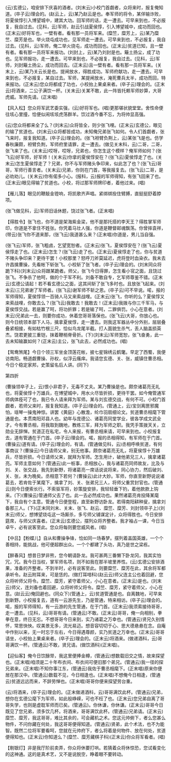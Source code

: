 <!-- { "loadSidebar": true } -->
(云)玄德公，咱安排下庆喜的酒者。(刘末云)小校门首觑者，众将来时，报复俺知道。(卒子云)理会的。(赵云上，云)某乃赵云是也。奉军师的将令，某佯输诈败，将夏侯惇引入博望城中，建其大功。回军师的话，走一遭去。可早来到也，不必报复，我自过去。(见科，云)军师，赵云引战夏侯惇，引入博望城中，成功而回也。(正末云)好将军也，一壁有者。看有那一员将军来。(糜竺，糜芳上，云)某乃糜竺、糜芳是也。举火烧屯成功也，见军师走一遭去。可早来到也，不必报复，我自过去。(见科，云)军师，俺二举火烧屯，成功而回也。(正末云)贫道已知，且一壁有者。看有那一员将军来报功。(刘封上，云)某乃刘封是也。簸土扬尘，成了功也。见军师报功，走一遭去。可早来到也，不必报复，我自过去。(见科，云)军师，刘封簸土扬尘，成功而回去。(正末云)且一壁有者。看有那一员将军来。(关末上，云)某乃关云长是也。提闸放水，得胜成功。军师府献功，走一遭去。可早来到也，不必报复，某自过去。军师，某提闸放水，淹死曹兵太半，成功而回，特来报功。(正末云)您众将都成了功也，小校抬上果桌来者。(卒子云)理会的。(正末云)将酒来，二公子满饮一杯。(关末云)关某不敢，此一阵皆托赖军师妙算，大哥虎威。军师先请。(正末唱)

【风入松】您众将军武艺委实强，(云)好将军也。(唱)更那堪状貌堂堂。舍性命便往垓心里撞，恰便似闹垓垓虎荡群羊。饮过酒今番不忘，为将帅显高强。

(云)您众将都来全了么？(刘末云)众将皆全，则少张飞哩。(正末云)玄德公，眼见的输了贫道也。(刘末云)众将都皆成功，未知俺兄弟张飞如何。令人们首觑者，张飞来时，报复我知道。(卒子云)理会的。(张飞袒臂负荆上，云)某张飞是也。仿学春秋廉颇，袒臂负荆，军师府里请罪，走一遭去。(做见关末科，云)二哥，二哥，张飞来了也。(关末云)哎呀，哎呀，兄弟也，你怎生这个模样？俺军师如何？(张飞云)好军师，好军师！(关末云)你拿的夏侯惇安在？(张飞云)夏侯惇走了也。(关末云)怎生夏侯惇走了？兄弟，你不与军师赌头争印来，似此怎了也？(张飞云)哥哥，军师行善言者。(关末云)兄弟，你则在门首，等我报复去。(张飞云)二哥，是必劝劝儿。(关末云)你有偌多小心。(报科，云)报的军师得知，有张飞回来了也。(正末云)眼见得输了贫道也。小校，将过那军师牌印者，着他过来。(唱)

【雁儿落】眼见的鞭敲金镫响，将凯歌齐声唱。紧绑绑拴住臂膊，直挺挺舒着脖项。

(张飞做见科，云)军师旧话休题，饶过张飞者。(正末唱)

【得胜令】张飞也，你不道是架海紫金梁，他不是那托搭的李天王？得胜掌军师印，你道是不拿住不姓张。你凭着马壮人强，你道是鞭督邮魂飘荡。你曾摔袁祥，(带云)张飞你不道来那，(张飞云)我道甚么来？(正末唱)你道是，男儿当自强。

(张飞云)军师，张飞粗卤，乞望宽恕者。(正末云)张飞，夏侯惇安在？(张飞云)夏侯惇走了也。(正末云)怎生？(张飞云)走了也。(正末云)夏侯惇走了也，你与贫道不赌头争印来？更待干罢！小校那里？怒呼刀斧莫延迟，虎将登时血染衣。我未去许昌擒曹操，先看帐下斩张飞。小校斩了张飞者。(卒子云)理会的。(刘末同众将跪下科)(刘末云)众将跟某跪者。师父，张飞今日得罪，怎生看小官之面，且饶过张飞。不争杀了他呵，做的个于军不利。刘备不敢自专，乞军师尊鉴不错。(正末云)玄德公请起！若不看玄德公之面，这其间斩了张飞多时也。且放张飞起来。(刘末云)三兄弟谢了军师者。(张飞云)谢军师不斩之恩。(卒子云)可不早说。喏，报的军师得知，夏侯惇领一百骑人马又来索战哩。(正末云)张飞，你听的么？夏侯惇又来索战哩，你敢去么？(张飞云)我敢去！我敢去！(正末云)我拨与你三千军马，与夏侯惇交战。若是赢了呵，将功折罪；若是输了呵，二罪俱罚。小心在意者。(刘末云)兄弟此一去，则要你成功，休着您哥哥落保也。(张飞云)大哥，你放心也。则今日统领本部下人马，擒拿夏侯惇，走一遭去。则我这军器丛中分外别，层层叠叠紧相接，有如枯竹根三尺，恰似鸟龙尾半截。打人面貌生杀气，丢人脑盖损英杰。饶君更披三重铠，抹着鞭梢脊骨折。(下)(刘末云)军师宽恕，张飞奋勇，此一去未知输赢如何？(正末云)主公，张飞此去，必然成功也。(唱)

【鸳鸯煞尾】今日个领三军坐金顶莲花帐，披七星锦绣云鹤氅。早定了西蜀，我便访南阳。畅道觑曹操、孙权，似浮云瘙痒。我请您玄德、关、张，威镇住曹丞相。今日个稳定家邦，史策留名后人讲。(同下)

第四折

(曹操领卒子上，云)恨小非君子，无毒不丈夫。某乃曹操是也。颇奈诸葛亮无礼也，将夏侯惇十万雄兵，在博望城中，用水火尽皆折损，更待干罢。如今俺管通军师病体痊可了也，我已令人请来拜为军师。某与刘玄德交战，有何不可。小校门首觑者，若师父来时，报复我知道。(卒子云)理会的。(管通上，云)宝剑离匣邪魔怕，瑶琴一操鬼神惊。讲罢《黄庭》心散澹，纶巾羽扇细论文。贫道曹丞相麾下管通是也。本贯南阳邓县人也。幼年与庞德公、诸葛亮同堂学业，彼各学成文武全才。今有曹丞相，将我取到魏地，教练三军，拜为军师之职。我凭手策拨天关，立勋业无辞惮。贫道正在私宅，令人来报，有曹丞相来请，可早来到也。小校报复去，道有管通在于门首。(卒子云)理会的。喏，报的丞相得知，有军师在于门首。(曹操云)道有请。(卒子云)理会的，有请。(管通做见科，云)丞相呼唤贫道，有何事商议？(曹操云)今日请师父来，别无他事。颇奈诸葛亮无礼，将夏侯惇十万雄兵，尽皆折损。今日请师父来，就拜为军师。怎生用计，破他弟兄三人，擒拿诸葛亮。军师主意如何？(管通云)此一桩事，丞相放心，我与诸葛亮同师故友，比及与刘、关、张交战，我先到新野，将诸葛亮一席话说说将来，同心协力，然后破刘、关、张，未为晚矣。丞相意下若何？(曹操云)此计大妙。军师，你直至新野说说诸葛去，若肯佐于某麾下，擒拿了刘、关、张弟兄三人，将师父重赏封官也。(管通云)则今日便索长行。不索驱军将，妙策旋安排，我轻轻垂下钓，着他款款上钩来。(下)(曹操云)管通师父去了也。此一去必然成功也。果然诸葛亮肯投降某麾下，我自有个主意。管通今日便登程，直至新野访卧龙。若得南阳耕种叟，擒拿刘备那三人。(下)(正末同刘末、关末、张飞、赵云、糜竺、糜芳、刘封领卒子上)(刘末云)师父，想博望烧屯这一场厮杀，多亏师父铺谋定计，众将得胜也。今日安排筵席，与师父庆喜者。(正末云)玄德公，摆列众将齐整者。我才袖占一课，今日当卓午，必有说客至此。您众将每则要您威风者。(唱)

【中吕】【粉蝶儿】自从和曹操争锋，恰如同一场春梦。摆列着盖国英雄，一个个善相持，能挑战，他可便超群出众。一个个都建了头功，真乃是世之梁栋。

【醉春风】想昔日梦非熊，您今朝请卧龙。我可甚两三番懒下卧龙冈，我其实怕冗，冗。我今日当权，掌军师名项，则不如我在那半坡里养性。(云)玄德公安排酒果，准备的齐整者。不到半时，必有说客至此。则要糜竺、糜芳在此，其余将军都承听令。赵云附耳来，可是恁的。(做打耳喑科)(赵云云)师父连主公也着回避，您众将听师父将令。糜竺、糜芳，紧守着师父，小心在意者。(正末云)是也。(刘末云)师父，连刘备也着回避，众将听师父将令。糜竺、糜芳，紧守着师父，小心在意。(赵云云)俺回避也。(同众下)(管通上，云)贫道管通是也。自离魏地，可早来到新野。小校报复去，道有一云游先生，乃是管通，特来相访。(卒子云)理会的。喏，报的军师得知，有一云游的先生管通，在于门首。(正末云)我须索接待哥哥，走一遭去。(见科，云)哥哥有请。(管通云)不敢。(正末云)哥哥，俺一向相别，拳拳在意，终日无忘。不想哥哥今日来到，实乃诸葛之万幸也。(管通云)贤兄久别情怀，常思快怏。叹美景无多，流光易迈。想音容切切于心、思大德悬悬在念。自庵中作别以来，无一时忘于左右，今日得遇尊颜，实乃贫道之万幸也。(正末云)哥哥请坐，小校抬上果桌来者。(卒子云)理会的。(正末云)将酒来。(做递酒科，云)哥哥满饮一杯。(管通云)不敢，贤兄请。(做饮酒科)(正末唱)。

【迎仙客】俺今日饮醁斝，我这里便捧金樽，(管通云)想数载旧交之情，故来探望也。(正末唱)咱须是二十年布衣间、布衣间可便旧那个弟兄。(管通云)我一径的探兄弟来。(正末唱)不知你事江东，(管通云)我佐于曹丞相麾下。(正末唱)原来你便居在那汉中。(管通云)数载不见，今日相逢也。(正末唱)不想俺今日相逢，(管通云)贫道远远而来，不辞劳惮也。(正末唱)哥哥你便来探望劳台重。

(云)将酒来，(卒子云)理会的。(正末做递酒科，云)哥哥满饮此杯。(管通云)兄弟，想你在玄德公麾下为军师，如此般峥嵘，可也不枉了也。(正末云)您兄弟自离了哥哥失学，也则是虚耽军师而已矣。(管通云)。你休谦，你休谦。(正末云)哥哥今日既见了您兄弟，须多饮几杯。将酒来，哥哥满饮此杯。(管通云)兄弟请。(正末云)糜竺、糜芳，我这哥哥，难比其余的，可会藏机之术。您这元帅俯下，者么您甚么物件，不问你藏在何处，我这哥哥便得知道。(管通云)贤弟，此个术法，也不为能智。既然二位将军要看呵，您就在元帅府下，者么将着是何物件、放在何处，贫道便得知也。(正末云)你知道么？(糜竺、糜芳藏棋子科)(正末云)你众将军看者。(唱)

【剔银灯】非是我厅阶前卖弄，你众将休要打哄。若猜着众将休惊恐，您试看变化的这神通。这的是真术艺，又不是说脱空，睁着眼不要转动。


